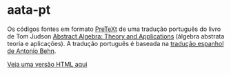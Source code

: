 # aata-pt
Os códigos fontes em formato [PreTeXt](https://pretextbook.org) de uma tradução português do livro de Tom Judson [Abstract Algebra: Theory and Applications](https://github.com/twjudson/aata) (álgebra abstrata teoria e aplicações). A tradução português é baseada na [tradução espanhol de Antonio Behn](https://github.com/afbehn/aata-spanish).

[Veja uma versão HTML aqui](http://mat.puc-rio.br/~sergey/aata-pt/)
